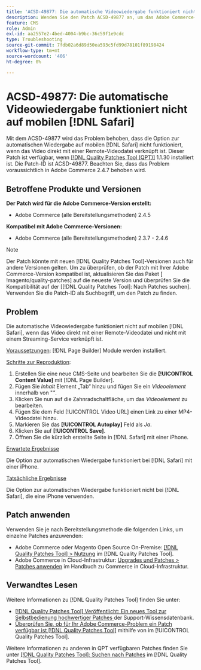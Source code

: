 ```yaml
---
title: 'ACSD-49877: Die automatische Videowiedergabe funktioniert nicht auf Mobilgeräten [!DNL Safari]'
description: Wenden Sie den Patch ACSD-49877 an, um das Adobe Commerce-Problem zu beheben, dass die Option für die automatische Videowiedergabe auf Mobilgeräten nicht funktioniert [!DNL Safari]  wenn das Video direkt mit einer Remote-Videodatei verknüpft ist.
feature: CMS
role: Admin
exl-id: aa2557e2-4bed-4004-b9bc-36c59f1e9cdc
type: Troubleshooting
source-git-commit: 7fdb02a6d89d50ea593c5fd99d78101f89198424
workflow-type: tm+mt
source-wordcount: '406'
ht-degree: 0%

---
```


# ACSD-49877: Die automatische Videowiedergabe funktioniert nicht auf mobilen [!DNL Safari]

Mit dem ACSD-49877 wird das Problem behoben, dass die Option zur automatischen Wiedergabe auf mobilen [!DNL Safari] nicht funktioniert, wenn das Video direkt mit einer Remote-Videodatei verknüpft ist. Dieser Patch ist verfügbar, wenn [[!DNL Quality Patches Tool (QPT)]](https://experienceleague.adobe.com/en/docs/commerce-operations/tools/quality-patches-tool/quality-patches-tool-to-self-serve-quality-patches) 1.1.30 installiert ist. Die Patch-ID ist ACSD-49877. Beachten Sie, dass das Problem voraussichtlich in Adobe Commerce 2.4.7 behoben wird.

## Betroffene Produkte und Versionen

**Der Patch wird für die Adobe Commerce-Version erstellt:**

* Adobe Commerce (alle Bereitstellungsmethoden) 2.4.5

**Kompatibel mit Adobe Commerce-Versionen:**

* Adobe Commerce (alle Bereitstellungsmethoden) 2.3.7 - 2.4.6

>[!NOTE]
>
>Der Patch könnte mit neuen [!DNL Quality Patches Tool]-Versionen auch für andere Versionen gelten. Um zu überprüfen, ob der Patch mit Ihrer Adobe Commerce-Version kompatibel ist, aktualisieren Sie das Paket [ !magento/quality-patches] auf die neueste Version und überprüfen Sie die Kompatibilität auf der [[!DNL Quality Patches Tool]: Nach Patches suchen]. Verwenden Sie die Patch-ID als Suchbegriff, um den Patch zu finden.

## Problem

Die automatische Videowiedergabe funktioniert nicht auf mobilen [!DNL Safari], wenn das Video direkt mit einer Remote-Videodatei und nicht mit einem Streaming-Service verknüpft ist.

<u>Voraussetzungen</u>:
[!DNL Page Builder] Module werden installiert.

<u>Schritte zur Reproduktion</u>:

1. Erstellen Sie eine neue CMS-Seite und bearbeiten Sie die **[!UICONTROL Content Value]** mit [!DNL Page Builder].
1. Fügen Sie *Inhalt* Element „Tab“ hinzu und fügen Sie ein *Videoelement* innerhalb von &quot;*&quot;*.
1. Klicken Sie nun auf die Zahnradschaltfläche, um das *Videoelement* zu bearbeiten.
1. Fügen Sie dem Feld [!UICONTROL Video URL] einen Link zu einer MP4-Videodatei hinzu.
1. Markieren Sie das **[!UICONTROL Autoplay]** Feld als *Ja*.
1. Klicken Sie auf **[!UICONTROL Save]**.
1. Öffnen Sie die kürzlich erstellte Seite in [!DNL Safari] mit einer iPhone.

<u>Erwartete Ergebnisse</u>

Die Option zur automatischen Wiedergabe funktioniert bei [!DNL Safari] mit einer iPhone.

<u>Tatsächliche Ergebnisse</u>

Die Option zur automatischen Wiedergabe funktioniert nicht bei [!DNL Safari], die eine iPhone verwenden.

## Patch anwenden

Verwenden Sie je nach Bereitstellungsmethode die folgenden Links, um einzelne Patches anzuwenden:

* Adobe Commerce oder Magento Open Source On-Premise: [[!DNL Quality Patches Tool] > Nutzung](/help/tools/quality-patches-tool/usage.md) im [!DNL Quality Patches Tool].
* Adobe Commerce in Cloud-Infrastruktur: [Upgrades und Patches > Patches anwenden](https://experienceleague.adobe.com/docs/commerce-cloud-service/user-guide/develop/upgrade/apply-patches.html) im Handbuch zu Commerce in Cloud-Infrastruktur.

## Verwandtes Lesen

Weitere Informationen zu [!DNL Quality Patches Tool] finden Sie unter:

* [[!DNL Quality Patches Tool] Veröffentlicht: Ein neues Tool zur Selbstbedienung hochwertiger Patches ](https://experienceleague.adobe.com/en/docs/commerce-operations/tools/quality-patches-tool/quality-patches-tool-to-self-serve-quality-patches) der Support-Wissensdatenbank.
* [Überprüfen Sie, ob für Ihr Adobe Commerce-Problem ein Patch verfügbar ist [!DNL Quality Patches Tool]](/help/tools/quality-patches-tool/patches-available-in-qpt/check-patch-for-magento-issue-with-magento-quality-patches.md) mithilfe von im [!UICONTROL Quality Patches Tool].


Weitere Informationen zu anderen in QPT verfügbaren Patches finden Sie unter [[!DNL Quality Patches Tool]: Suchen nach Patches](https://experienceleague.adobe.com/tools/commerce-quality-patches/index.html) im [!DNL Quality Patches Tool].
